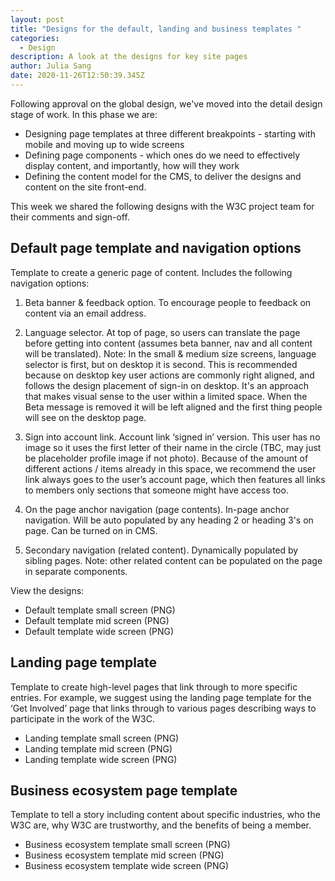 ```yaml
---
layout: post
title: "Designs for the default, landing and business templates "
categories:
  - Design
description: A look at the designs for key site pages
author: Julia Sang
date: 2020-11-26T12:50:39.345Z
---
```

Following approval on the global design, we've moved into the detail design stage of work. In this phase we are:

* Designing page templates at three different breakpoints - starting with mobile and moving up to wide screens
* Defining page components - which ones do we need to effectively display content, and importantly, how will they work
* Defining the content model for the CMS, to deliver the designs and content on the site front-end.

This week we shared the following designs with the W3C project team for their comments and sign-off. 

## Default page template and navigation options

Template to create a generic page of content. Includes the following navigation options:

1. Beta banner & feedback option. To encourage people to feedback on content via an email address.
2. Language selector. At top of page, so users can translate the page before getting into content (assumes beta banner, nav and all content will be translated). 
Note: In the small & medium size screens, language selector is first, but on desktop it is second. This is recommended because on desktop key user actions are commonly right aligned, and follows the design placement of sign-in on desktop. It's an approach that makes visual sense to the user within a limited space. When the Beta message is removed it will be left aligned and the first thing people will see on the desktop page.

3. Sign into account link. Account link ‘signed in’ version. This user has no image so it uses the first letter of their name in the circle (TBC, may just be placeholder profile image if not photo). 
Because of the amount of different actions / items already in this space, we recommend the user link always goes to the user’s account page, which then features all links to members only sections that someone might have access too. 

4. On the page anchor navigation (page contents). In-page anchor navigation. Will be auto populated by any heading 2 or heading 3's on page. Can be turned on in CMS.
5. Secondary navigation (related content). Dynamically populated by sibling pages. 
Note: other related content can be populated on the page in separate components.

View the designs:
* Default template small screen (PNG)
* Default template mid screen (PNG)
* Default template wide screen (PNG)

## Landing page template

Template to create high-level pages that link through to more specific entries. For example, we suggest using the landing page template for the ‘Get Involved’ page that links through to various pages describing ways to participate in the work of the W3C. 

* Landing template small screen (PNG)
* Landing template mid screen (PNG)
* Landing template wide screen (PNG)

## Business ecosystem page template

Template to tell a story including content about specific industries, who the W3C are, why W3C are trustworthy, and the benefits of being a member. 

* Business ecosystem template small screen (PNG)
* Business ecosystem template mid screen (PNG)
* Business ecosystem template wide screen (PNG)